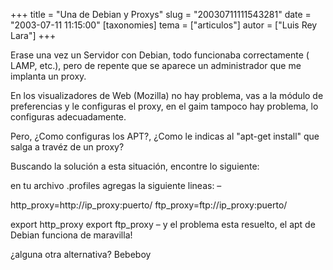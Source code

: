 +++
title = "Una de Debian y Proxys"
slug = "20030711111543281"
date = "2003-07-11 11:15:00"
[taxonomies]
tema = ["articulos"]
autor = ["Luis Rey Lara"]
+++

Erase una vez un Servidor con Debian, todo funcionaba correctamente (
LAMP, etc.), pero de repente que se aparece un administrador que me
implanta un proxy.

<!-- more -->
En los visualizadores de Web (Mozilla) no hay problema, vas a la módulo
de preferencias y le configuras el proxy, en el gaim tampoco hay
problema, lo configuras adecuadamente.

Pero, ¿Como configuras los APT?, ¿Como le indicas al &quot;apt-get
install&quot; que salga a travéz de un proxy?

Buscando la solución a esta situación, encontre lo siguiente:

en tu archivo .profiles agregas la siguiente lineas: –

http_proxy=http://ip_proxy:puerto/ ftp_proxy=ftp://ip_proxy:puerto/

export http_proxy export ftp_proxy – y el problema esta resuelto, el apt
de Debian funciona de maravilla!

¿alguna otra alternativa? Bebeboy

